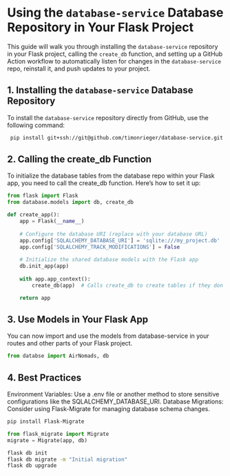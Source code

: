 # Using the `database-service` Database Repository in Your Flask Project

This guide will walk you through installing the `database-service` repository in your Flask project, calling the `create_db` function, and setting up a GitHub Action workflow to automatically listen for changes in the `database-service` repo, reinstall it, and push updates to your project.

## 1. Installing the `database-service` Database Repository

To install the `database-service` repository directly from GitHub, use the following command:

```bash
 pip install git+ssh://git@github.com/timonrieger/database-service.git
```

## 2. Calling the create_db Function

To initialize the database tables from the database repo within your Flask app, you need to call the create_db function. Here’s how to set it up:

```python
from flask import Flask
from database.models import db, create_db

def create_app():
    app = Flask(__name__)
    
    # Configure the database URI (replace with your database URL)
    app.config['SQLALCHEMY_DATABASE_URI'] = 'sqlite:///my_project.db'
    app.config['SQLALCHEMY_TRACK_MODIFICATIONS'] = False
    
    # Initialize the shared database models with the Flask app
    db.init_app(app)
    
    with app.app_context():
        create_db(app)  # Calls create_db to create tables if they don't exist

    return app
```

## 3. Use Models in Your Flask App

You can now import and use the models from database-service in your routes and other parts of your Flask project.

```python
from databse import AirNomads, db
```
## 4. Best Practices

Environment Variables: Use a .env file or another method to store sensitive configurations like the SQLALCHEMY_DATABASE_URI.
Database Migrations: Consider using Flask-Migrate for managing database schema changes.
```bash
pip install Flask-Migrate
```
```python
from flask_migrate import Migrate
migrate = Migrate(app, db)
```
```bash 
flask db init
flask db migrate -m "Initial migration"
flask db upgrade
```
